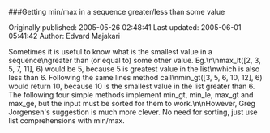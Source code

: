 ###Getting min/max in a sequence greater/less than some value

Originally published: 2005-05-26 02:48:41
Last updated: 2005-06-01 05:41:42
Author: Edvard Majakari

Sometimes it is useful to know what is the smallest value in a sequence\ngreater than (or equal to) some other value. Eg.\n\nmax_lt([2, 3, 5, 7, 11], 6) would be 5, because 5 is greatest value in the list\nwhich is also less than 6. Following the same lines method call\nmin_gt([3, 5, 6, 10, 12], 6) would return 10, because 10 is the smallest value in the list greater than  6. The following four simple methods implement min_gt, min_le, max_gt and max_ge, but the input must be sorted for them to work.\n\nHowever, Greg Jorgensen's suggestion is much more clever. No need for sorting, just use list comprehensions with min/max.